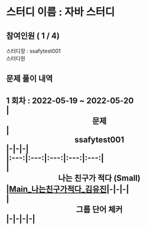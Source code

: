 # 스터디 이름 : 자바 스터디   
## 참여인원 ( 1 / 4)   
스터디장 : ssafytest001   
스터디원    
## 문제 풀이 내역   
1 회차 : 2022-05-19 ~ 2022-05-20   
|<center>문제</center>|<center>ssafytest001</center>|-|-|-|   
|:---:|:---:|:---:|:---:|:---:|   
|<center>나는 친구가 적다 (Small)</center>|[Main_나는친구가적다_김유진](%ED%92%80%EC%9D%B4%EB%AA%A8%EC%9D%8C/%EB%82%98%EB%8A%94%20%EC%B9%9C%EA%B5%AC%EA%B0%80%20%EC%A0%81%EB%8B%A4%20%28Small%29/ssafytest001/Main_%EB%82%98%EB%8A%94%EC%B9%9C%EA%B5%AC%EA%B0%80%EC%A0%81%EB%8B%A4_%EA%B9%80%EC%9C%A0%EC%A7%84.java)|-|-|-|   
|<center>그룹 단어 체커</center>|-|-|-|-|   
---   
